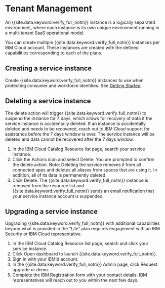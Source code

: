 # Tenant Management

An {{site.data.keyword.verify_full_notm}} instance is a logically separated environment, where each instance is its own unique environment running in a multi-tenant SaaS operational model. 

You can create multiple {{site.data.keyword.verify_full_notm}} instances per IBM Cloud account. These instances are created with the defined capabilities corresponding to each of the plans. 

## Creating a service instance
Create {{site.data.keyword.verify_full_notm}} instances to use when protecting consumer and workforce identities. 
See [Getting Started](./getting-started.md).

## Deleting a service instance
The delete action will trigger {{site.data.keyword.verify_full_notm}} to suspend the instance for 7 days, which allows for recovery of data if the service instance is accidentally deleted. 
If an instance is accidentally deleted and needs to be recovered, reach out to IBM Cloud support for assistance before the 7 days window is over.
The service instance will be deleted and data cannot be recovered after the 7 days window.

1. In the IBM Cloud Catalog Resource list page, search your service instance.
2. Click the Actions icon and select Delete. You are prompted to confirm the delete action. Note: Deleting the service removes it from all connected apps and deletes all aliases from spaces that are using it. In addition, all of its data is permanently deleted. 
3. Click Delete. The {{site.data.keyword.verify_full_notm}} instance is removed from the resource list and {{site.data.keyword.verify_full_notm}} sends an email notification that your service instance account is suspended.

## Upgrading a service instance
Upgrading {{site.data.keyword.verify_full_notm}} with additional capabilities beyond what is provided in the “Lite” plan requires engagement with an IBM Security or IBM Cloud representative. 

1. In the IBM Cloud Catalog Resource list page, search and click your service instance. 
2. Click Open dashboard to launch {{site.data.keyword.verify_full_notm}}.
3. Sign in with your IBMid account.
4. In the {{site.data.keyword.verify_full_notm}} Admin page, click Request upgrade or demo.
5. Complete the IBM Registration form with your contact details. IBM representatives will reach out to you within the next few days.
